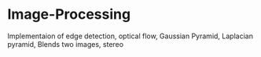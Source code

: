 # Image-Processing
Implementaion of edge detection, optical flow, Gaussian Pyramid, Laplacian pyramid, Blends two images, stereo 
